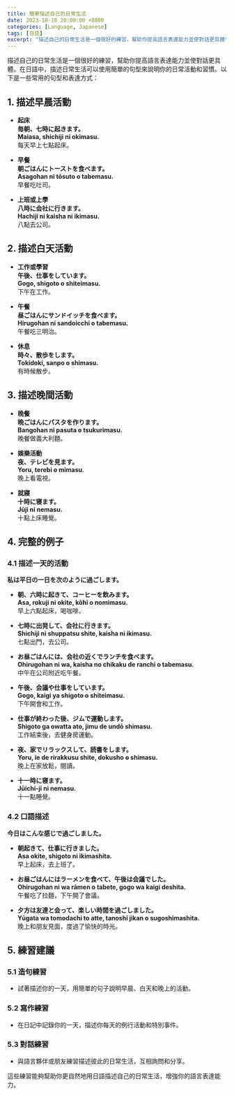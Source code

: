 ```yaml
---
title: 簡單描述自己的日常生活
date: 2023-10-18 20:00:00 +0800
categories: [Language, Japanese]
tags: [日語] 
excerpt: "描述自己的日常生活是一個很好的練習，幫助你提高語言表達能力並使對話更具體"
---
```


描述自己的日常生活是一個很好的練習，幫助你提高語言表達能力並使對話更具體。在日語中，描述日常生活可以使用簡單的句型來說明你的日常活動和習慣。以下是一些常用的句型和表達方式：

## **1. 描述早晨活動**

- **起床**  
  **毎朝、七時に起きます。**  
  **Maiasa, shichiji ni okimasu.**  
  每天早上七點起床。

- **早餐**  
  **朝ごはんにトーストを食べます。**  
  **Asagohan ni tōsuto o tabemasu.**  
  早餐吃吐司。

- **上班或上學**  
  **八時に会社に行きます。**  
  **Hachiji ni kaisha ni ikimasu.**  
  八點去公司。

## **2. 描述白天活動**

- **工作或學習**  
  **午後、仕事をしています。**  
  **Gogo, shigoto o shiteimasu.**  
  下午在工作。

- **午餐**  
  **昼ごはんにサンドイッチを食べます。**  
  **Hirugohan ni sandoicchi o tabemasu.**  
  午餐吃三明治。

- **休息**  
  **時々、散歩をします。**  
  **Tokidoki, sanpo o shimasu.**  
  有時候散步。

## **3. 描述晚間活動**

- **晚餐**  
  **晩ごはんにパスタを作ります。**  
  **Bangohan ni pasuta o tsukurimasu.**  
  晚餐做義大利麵。

- **娛樂活動**  
  **夜、テレビを見ます。**  
  **Yoru, terebi o mimasu.**  
  晚上看電視。

- **就寢**  
  **十時に寝ます。**  
  **Jūji ni nemasu.**  
  十點上床睡覺。

## **4. 完整的例子**

### **4.1 描述一天的活動**

**私は平日の一日を次のように過ごします。**

- **朝、六時に起きて、コーヒーを飲みます。**  
  **Asa, rokuji ni okite, kōhī o nomimasu.**  
  早上六點起床，喝咖啡。

- **七時に出発して、会社に行きます。**  
  **Shichiji ni shuppatsu shite, kaisha ni ikimasu.**  
  七點出門，去公司。

- **お昼ごはんには、会社の近くでランチを食べます。**  
  **Ohirugohan ni wa, kaisha no chikaku de ranchi o tabemasu.**  
  中午在公司附近吃午餐。

- **午後、会議や仕事をしています。**  
  **Gogo, kaigi ya shigoto o shiteimasu.**  
  下午開會和工作。

- **仕事が終わった後、ジムで運動します。**  
  **Shigoto ga owatta ato, jimu de undō shimasu.**  
  工作結束後，去健身房運動。

- **夜、家でリラックスして、読書をします。**  
  **Yoru, ie de rirakkusu shite, dokusho o shimasu.**  
  晚上在家放鬆，閱讀。

- **十一時に寝ます。**  
  **Jūichi-ji ni nemasu.**  
  十一點睡覺。

### **4.2 口語描述**

**今日はこんな感じで過ごしました。**

- **朝起きて、仕事に行きました。**  
  **Asa okite, shigoto ni ikimashita.**  
  早上起床，去上班了。

- **お昼ごはんにはラーメンを食べて、午後は会議でした。**  
  **Ohirugohan ni wa rāmen o tabete, gogo wa kaigi deshita.**  
  午餐吃了拉麵，下午開了會議。

- **夕方は友達と会って、楽しい時間を過ごしました。**  
  **Yūgata wa tomodachi to atte, tanoshī jikan o sugoshimashita.**  
  晚上和朋友見面，度過了愉快的時光。

## **5. 練習建議**

### **5.1 造句練習**
- 試著描述你的一天，用簡單的句子說明早晨、白天和晚上的活動。

### **5.2 寫作練習**
- 在日記中記錄你的一天，描述你每天的例行活動和特別事件。

### **5.3 對話練習**
- 與語言夥伴或朋友練習描述彼此的日常生活，互相詢問和分享。

這些練習能夠幫助你更自然地用日語描述自己的日常生活，增強你的語言表達能力。
